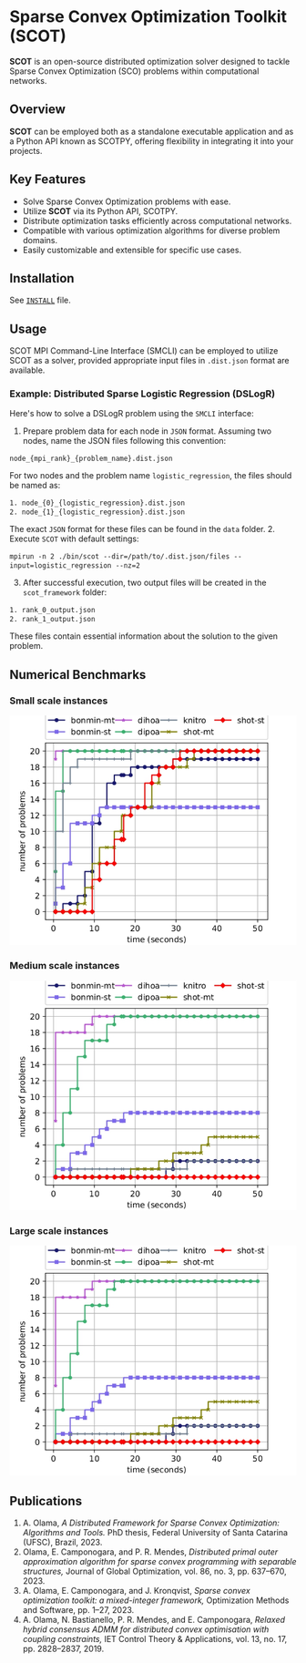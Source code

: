 # Sparse Convex Optimization Toolkit (SCOT)

**SCOT** is an open-source distributed optimization solver designed to tackle Sparse Convex Optimization (SCO) problems 
within computational networks.

## Overview

**SCOT** can be employed both as a standalone executable application and as a  Python API known as SCOTPY, offering flexibility in integrating it into your projects.

## Key Features

- Solve Sparse Convex Optimization problems with ease.
- Utilize **SCOT** via its Python API, SCOTPY.
- Distribute optimization tasks efficiently across computational networks.
- Compatible with various optimization algorithms for diverse problem domains.
- Easily customizable and extensible for specific use cases.



## Installation

See [```INSTALL```](./INSTALL.md) file.

## Usage
SCOT MPI Command-Line Interface (SMCLI) can be employed to utilize SCOT as a solver, provided appropriate input files 
in ```.dist.json``` format are available.

### Example: Distributed Sparse Logistic Regression (DSLogR)
Here's how to solve a DSLogR problem using the ```SMCLI``` interface:

1. Prepare problem data for each node in ```JSON``` format. Assuming two nodes, name the JSON files following this
convention:
```commandline
node_{mpi_rank}_{problem_name}.dist.json
```
For two nodes and the problem name ```logistic_regression```, the files should be named as:
```commandline
1. node_{0}_{logistic_regression}.dist.json
2. node_{1}_{logistic_regression}.dist.json
```
The exact ```JSON``` format for these files can be found in the ``data`` folder.
2. Execute ```SCOT``` with default settings:
```commandline
mpirun -n 2 ./bin/scot --dir=/path/to/.dist.json/files --input=logistic_regression --nz=2 
```
3. After successful execution, two output files will be created in the ```scot_framework``` folder:
```commandline
1. rank_0_output.json
2. rank_1_output.json
```
These files contain essential information about the solution to the given problem.

## Numerical Benchmarks

### Small scale instances

![sc I](./media/scenario_1_90.jpg)

### Medium scale instances

![sc II](./media/scenario_3_90.jpg)

### Large scale instances

![sc III](./media/scenario_3_90.jpg)

## Publications

1. A. Olama, *A Distributed Framework for Sparse Convex Optimization: Algorithms and Tools.* PhD thesis,
Federal University of Santa Catarina (UFSC), Brazil, 2023.
2. Olama, E. Camponogara, and P. R. Mendes, *Distributed primal outer approximation algorithm for sparse
convex programming with separable structures,* Journal of Global Optimization, vol. 86, no. 3, pp. 637–670, 2023.
3. A. Olama, E. Camponogara, and J. Kronqvist, *Sparse convex optimization toolkit: a mixed-integer framework,* 
Optimization Methods and Software, pp. 1–27, 2023.
4. A. Olama, N. Bastianello, P. R. Mendes, and E. Camponogara, *Relaxed hybrid consensus ADMM for distributed convex
optimisation with coupling constraints,* IET Control Theory & Applications, vol. 13, no. 17, pp. 2828–2837, 2019.